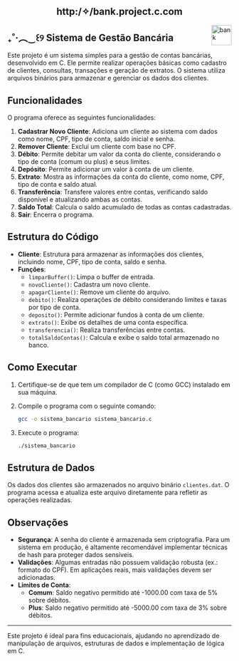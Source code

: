 
<div align = "middle"> <H2> http:/✧/bank.project.c.com </H2> </div> 
<img align = "right" src="https://cdn.pixabay.com/animation/2023/06/13/15/13/15-13-37-55_512.gif" width="45" height = "45" alt="bank">

## ₊˚‧︵‿꒰୨ Sistema de Gestão Bancária

Este projeto é um sistema simples para a gestão de contas bancárias, desenvolvido em C. Ele permite realizar operações básicas como cadastro de clientes, consultas, transações e geração de extratos. O sistema utiliza arquivos binários para armazenar e gerenciar os dados dos clientes.

## Funcionalidades

O programa oferece as seguintes funcionalidades:

1. **Cadastrar Novo Cliente**: Adiciona um cliente ao sistema com dados como nome, CPF, tipo de conta, saldo inicial e senha.
2. **Remover Cliente**: Exclui um cliente com base no CPF.
3. **Débito**: Permite debitar um valor da conta do cliente, considerando o tipo de conta (comum ou plus) e seus limites.
4. **Depósito**: Permite adicionar um valor à conta de um cliente.
5. **Extrato**: Mostra as informações da conta do cliente, como nome, CPF, tipo de conta e saldo atual.
6. **Transferência**: Transfere valores entre contas, verificando saldo disponível e atualizando ambas as contas.
7. **Saldo Total**: Calcula o saldo acumulado de todas as contas cadastradas.
8. **Sair**: Encerra o programa.

## Estrutura do Código

- **Cliente**: Estrutura para armazenar as informações dos clientes, incluindo nome, CPF, tipo de conta, saldo e senha.
- **Funções**:
  - `limparBuffer()`: Limpa o buffer de entrada.
  - `novoCliente()`: Cadastra um novo cliente.
  - `apagarCliente()`: Remove um cliente do arquivo.
  - `debito()`: Realiza operações de débito considerando limites e taxas por tipo de conta.
  - `deposito()`: Permite adicionar fundos à conta de um cliente.
  - `extrato()`: Exibe os detalhes de uma conta específica.
  - `transferencia()`: Realiza transferências entre contas.
  - `totalSaldoContas()`: Calcula e exibe o saldo total armazenado no banco.

## Como Executar

1. Certifique-se de que tem um compilador de C (como GCC) instalado em sua máquina.
2. Compile o programa com o seguinte comando:

   ```bash
   gcc -o sistema_bancario sistema_bancario.c
   ```

3. Execute o programa:

   ```bash
   ./sistema_bancario
   ```

## Estrutura de Dados

Os dados dos clientes são armazenados no arquivo binário `clientes.dat`. O programa acessa e atualiza este arquivo diretamente para refletir as operações realizadas.

## Observações

- **Segurança**: A senha do cliente é armazenada sem criptografia. Para um sistema em produção, é altamente recomendável implementar técnicas de hash para proteger dados sensíveis.
- **Validações**: Algumas entradas não possuem validação robusta (ex.: formato do CPF). Em aplicações reais, mais validações devem ser adicionadas.
- **Limites de Conta**:
  - **Comum**: Saldo negativo permitido até -1000.00 com taxa de 5% sobre débitos.
  - **Plus**: Saldo negativo permitido até -5000.00 com taxa de 3% sobre débitos.

---

Este projeto é ideal para fins educacionais, ajudando no aprendizado de manipulação de arquivos, estruturas de dados e implementação de lógica em C. <br>

<br>

